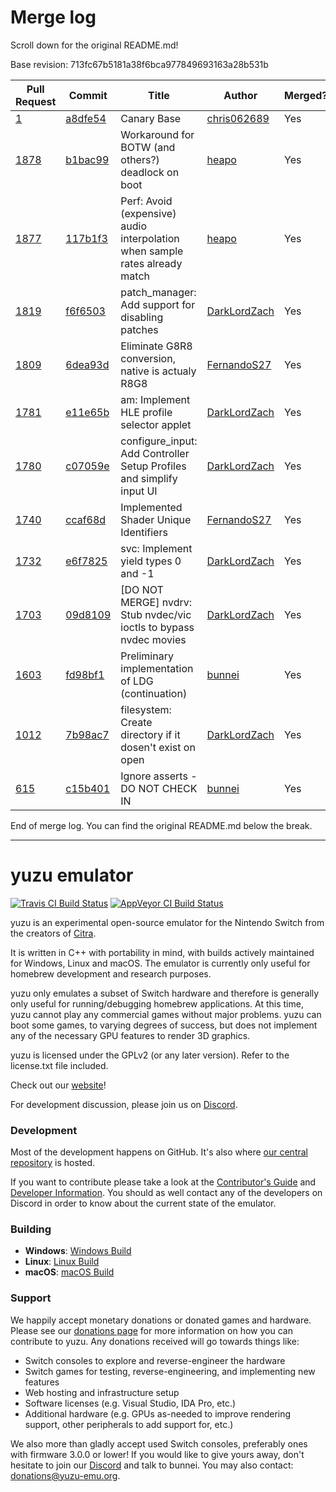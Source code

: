 # Merge log

Scroll down for the original README.md!

Base revision: 713fc67b5181a38f6bca977849693163a28b531b

|Pull Request|Commit|Title|Author|Merged?|
|----|----|----|----|----|
|[1](https://github.com/yuzu-emu/yuzu-canary/pull/1)|[a8dfe54](https://github.com/yuzu-emu/yuzu-canary/pull/1/files/)|Canary Base|[chris062689](https://github.com/chris062689)|Yes|
|[1878](https://github.com/yuzu-emu/yuzu/pull/1878)|[b1bac99](https://github.com/yuzu-emu/yuzu/pull/1878/files/)|Workaround for BOTW (and others?) deadlock on boot|[heapo](https://github.com/heapo)|Yes|
|[1877](https://github.com/yuzu-emu/yuzu/pull/1877)|[117b1f3](https://github.com/yuzu-emu/yuzu/pull/1877/files/)|Perf: Avoid (expensive) audio interpolation when sample rates already match|[heapo](https://github.com/heapo)|Yes|
|[1819](https://github.com/yuzu-emu/yuzu/pull/1819)|[f6f6503](https://github.com/yuzu-emu/yuzu/pull/1819/files/)|patch_manager: Add support for disabling patches|[DarkLordZach](https://github.com/DarkLordZach)|Yes|
|[1809](https://github.com/yuzu-emu/yuzu/pull/1809)|[6dea93d](https://github.com/yuzu-emu/yuzu/pull/1809/files/)|Eliminate G8R8 conversion, native is actualy R8G8|[FernandoS27](https://github.com/FernandoS27)|Yes|
|[1781](https://github.com/yuzu-emu/yuzu/pull/1781)|[e11e65b](https://github.com/yuzu-emu/yuzu/pull/1781/files/)|am: Implement HLE profile selector applet|[DarkLordZach](https://github.com/DarkLordZach)|Yes|
|[1780](https://github.com/yuzu-emu/yuzu/pull/1780)|[c07059e](https://github.com/yuzu-emu/yuzu/pull/1780/files/)|configure_input: Add Controller Setup Profiles and simplify input UI|[DarkLordZach](https://github.com/DarkLordZach)|Yes|
|[1740](https://github.com/yuzu-emu/yuzu/pull/1740)|[ccaf68d](https://github.com/yuzu-emu/yuzu/pull/1740/files/)|Implemented Shader Unique Identifiers|[FernandoS27](https://github.com/FernandoS27)|Yes|
|[1732](https://github.com/yuzu-emu/yuzu/pull/1732)|[e6f7825](https://github.com/yuzu-emu/yuzu/pull/1732/files/)|svc: Implement yield types 0 and -1|[DarkLordZach](https://github.com/DarkLordZach)|Yes|
|[1703](https://github.com/yuzu-emu/yuzu/pull/1703)|[09d8109](https://github.com/yuzu-emu/yuzu/pull/1703/files/)|[DO NOT MERGE] nvdrv: Stub nvdec/vic ioctls to bypass nvdec movies|[DarkLordZach](https://github.com/DarkLordZach)|Yes|
|[1603](https://github.com/yuzu-emu/yuzu/pull/1603)|[fd98bf1](https://github.com/yuzu-emu/yuzu/pull/1603/files/)|Preliminary implementation of LDG (continuation)|[bunnei](https://github.com/bunnei)|Yes|
|[1012](https://github.com/yuzu-emu/yuzu/pull/1012)|[7b98ac7](https://github.com/yuzu-emu/yuzu/pull/1012/files/)|filesystem: Create directory if it dosen't exist on open|[DarkLordZach](https://github.com/DarkLordZach)|Yes|
|[615](https://github.com/yuzu-emu/yuzu/pull/615)|[c15b401](https://github.com/yuzu-emu/yuzu/pull/615/files/)|Ignore asserts - DO NOT CHECK IN|[bunnei](https://github.com/bunnei)|Yes|


End of merge log. You can find the original README.md below the break.

------

yuzu emulator
=============
[![Travis CI Build Status](https://travis-ci.org/yuzu-emu/yuzu.svg?branch=master)](https://travis-ci.org/yuzu-emu/yuzu)
[![AppVeyor CI Build Status](https://ci.appveyor.com/api/projects/status/77k97svb2usreu68?svg=true)](https://ci.appveyor.com/project/bunnei/yuzu)

yuzu is an experimental open-source emulator for the Nintendo Switch from the creators of [Citra](https://citra-emu.org/).

It is written in C++ with portability in mind, with builds actively maintained for Windows, Linux and macOS. The emulator is currently only useful for homebrew development and research purposes.

yuzu only emulates a subset of Switch hardware and therefore is generally only useful for running/debugging homebrew applications. At this time, yuzu cannot play any commercial games without major problems. yuzu can boot some games, to varying degrees of success, but does not implement any of the necessary GPU features to render 3D graphics.

yuzu is licensed under the GPLv2 (or any later version). Refer to the license.txt file included.

Check out our [website](https://yuzu-emu.org/)!

For development discussion, please join us on [Discord](https://discord.gg/XQV6dn9).

### Development

Most of the development happens on GitHub. It's also where [our central repository](https://github.com/yuzu-emu/yuzu) is hosted.

If you want to contribute please take a look at the [Contributor's Guide](CONTRIBUTING.md) and [Developer Information](https://github.com/yuzu-emu/yuzu/wiki/Developer-Information). You should as well contact any of the developers on Discord in order to know about the current state of the emulator.

### Building

* __Windows__: [Windows Build](https://github.com/yuzu-emu/yuzu/wiki/Building-For-Windows)
* __Linux__: [Linux Build](https://github.com/yuzu-emu/yuzu/wiki/Building-For-Linux)
* __macOS__: [macOS Build](https://github.com/yuzu-emu/yuzu/wiki/Building-for-macOS)


### Support
We happily accept monetary donations or donated games and hardware. Please see our [donations page](https://yuzu-emu.org/donate/) for more information on how you can contribute to yuzu. Any donations received will go towards things like:
* Switch consoles to explore and reverse-engineer the hardware
* Switch games for testing, reverse-engineering, and implementing new features
* Web hosting and infrastructure setup
* Software licenses (e.g. Visual Studio, IDA Pro, etc.)
* Additional hardware (e.g. GPUs as-needed to improve rendering support, other peripherals to add support for, etc.)

We also more than gladly accept used Switch consoles, preferably ones with firmware 3.0.0 or lower! If you would like to give yours away, don't hesitate to join our [Discord](https://discord.gg/VXqngT3) and talk to bunnei. You may also contact: donations@yuzu-emu.org.
